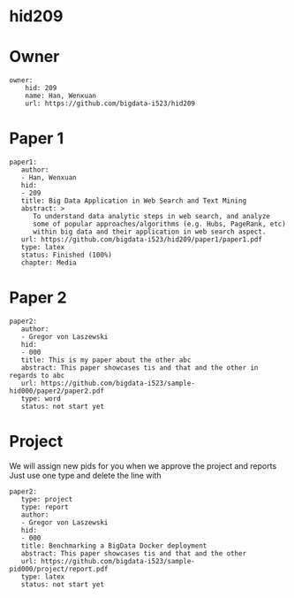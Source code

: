 # hid209

# Owner

```
owner:
    hid: 209
    name: Han, Wenxuan
    url: https://github.com/bigdata-i523/hid209
```

# Paper 1

```
paper1:
   author: 
   - Han, Wenxuan
   hid:
   - 209
   title: Big Data Application in Web Search and Text Mining
   abstract: >
      To understand data analytic steps in web search, and analyze
      some of popular approaches/algorithms (e.g. Hubs, PageRank, etc)
      within big data and their application in web search aspect. 
   url: https://github.com/bigdata-i523/hid209/paper1/paper1.pdf
   type: latex
   status: Finished (100%)
   chapter: Media
```
   
# Paper 2

```
paper2:
   author: 
   - Gregor von Laszewski
   hid:
   - 000
   title: This is my paper about the other abc
   abstract: This paper showcases tis and that and the other in regards to abc
   url: https://github.com/bigdata-i523/sample-hid000/paper2/paper2.pdf   
   type: word
   status: not start yet
```

# Project 

We will assign new pids for you when we approve the project and reports   
Just use one type and delete the line with 

```
paper2:
   type: project
   type: report
   author: 
   - Gregor von Laszewski
   hid:
   - 000
   title: Benchmarking a BigData Docker deployment
   abstract: This paper showcases tis and that and the other 
   url: https://github.com/bigdata-i523/sample-pid000/project/report.pdf
   type: latex
   status: not start yet
```
   
